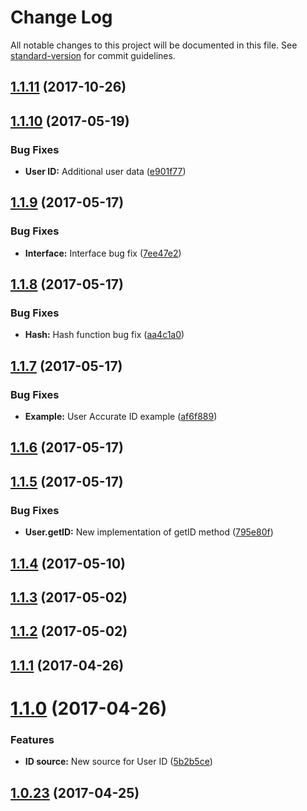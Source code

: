 # Change Log

All notable changes to this project will be documented in this file. See [standard-version](https://github.com/conventional-changelog/standard-version) for commit guidelines.

<a name="1.1.11"></a>
## [1.1.11](https://github.com/CrazySquirrel/UserID/compare/v1.1.10...v1.1.11) (2017-10-26)



<a name="1.1.10"></a>
## [1.1.10](https://github.com/CrazySquirrel/UserID/compare/v1.1.9...v1.1.10) (2017-05-19)


### Bug Fixes

* **User ID:** Additional user data ([e901f77](https://github.com/CrazySquirrel/UserID/commit/e901f77))



<a name="1.1.9"></a>
## [1.1.9](https://github.com/CrazySquirrel/UserID/compare/v1.1.8...v1.1.9) (2017-05-17)


### Bug Fixes

* **Interface:** Interface bug fix ([7ee47e2](https://github.com/CrazySquirrel/UserID/commit/7ee47e2))



<a name="1.1.8"></a>
## [1.1.8](https://github.com/CrazySquirrel/UserID/compare/v1.1.7...v1.1.8) (2017-05-17)


### Bug Fixes

* **Hash:** Hash function bug fix ([aa4c1a0](https://github.com/CrazySquirrel/UserID/commit/aa4c1a0))



<a name="1.1.7"></a>
## [1.1.7](https://github.com/CrazySquirrel/UserID/compare/v1.1.6...v1.1.7) (2017-05-17)


### Bug Fixes

* **Example:** User Accurate ID example ([af6f889](https://github.com/CrazySquirrel/UserID/commit/af6f889))



<a name="1.1.6"></a>
## [1.1.6](https://github.com/CrazySquirrel/UserID/compare/v1.1.5...v1.1.6) (2017-05-17)



<a name="1.1.5"></a>
## [1.1.5](https://github.com/CrazySquirrel/UserID/compare/v1.1.4...v1.1.5) (2017-05-17)


### Bug Fixes

* **User.getID:** New implementation of getID method ([795e80f](https://github.com/CrazySquirrel/UserID/commit/795e80f))



<a name="1.1.4"></a>
## [1.1.4](https://github.com/CrazySquirrel/UserID/compare/v1.1.3...v1.1.4) (2017-05-10)



<a name="1.1.3"></a>
## [1.1.3](https://github.com/CrazySquirrel/UserID/compare/v1.1.2...v1.1.3) (2017-05-02)



<a name="1.1.2"></a>
## [1.1.2](https://github.com/CrazySquirrel/UserID/compare/v1.1.1...v1.1.2) (2017-05-02)



<a name="1.1.1"></a>
## [1.1.1](https://github.com/CrazySquirrel/UserID/compare/v1.1.0...v1.1.1) (2017-04-26)



<a name="1.1.0"></a>
# [1.1.0](https://github.com/CrazySquirrel/UserID/compare/v1.0.23...v1.1.0) (2017-04-26)


### Features

* **ID source:** New source for User ID ([5b2b5ce](https://github.com/CrazySquirrel/UserID/commit/5b2b5ce))



<a name="1.0.23"></a>
## [1.0.23](https://github.com/CrazySquirrel/UserID/compare/v1.0.22...v1.0.23) (2017-04-25)
